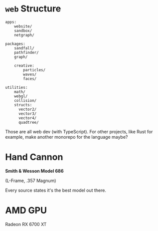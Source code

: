 # `web` Structure

```
apps:
    website/
    sandbox/
    netgraph/

packages:
    sandfall/
    pathfinder/
    graph/

    creative:
        particles/
        waves/
        faces/

utilities:
    math/
    webgl/
    collision/
    structs:
      vector2/
      vector3/
      vector4/
      quadtree/
```

Those are all web dev (with TypeScript). For other projects, like Rust for example, make another monorepo for the language maybe?

# Hand Cannon

**Smith & Wesson Model 686**

(L-Frame, .357 Magnum)

Every source states it's the best model out there.

# AMD GPU

Radeon RX 6700 XT
